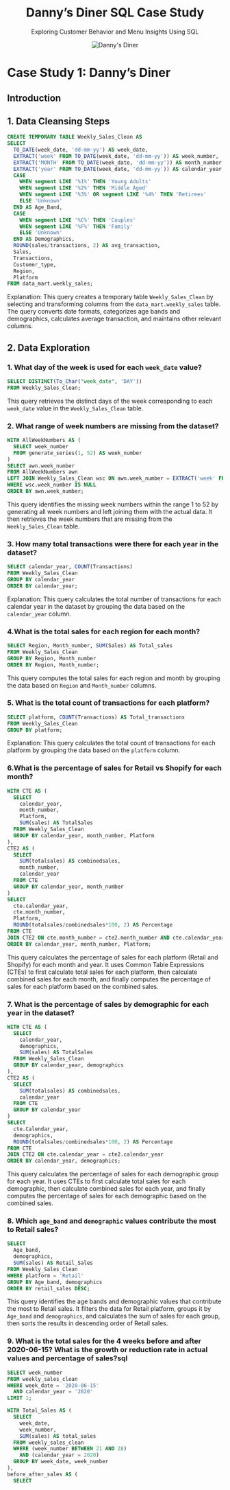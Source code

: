 <div align="center">
  <h1>Danny’s Diner SQL Case Study</h1>
  <p>Exploring Customer Behavior and Menu Insights Using SQL</p>
  <img src="CS1.png" alt="Danny's Diner">
</div>

# Case Study 1: Danny’s Diner

## Introduction

## 1. Data Cleansing Steps
```sql
CREATE TEMPORARY TABLE Weekly_Sales_Clean AS 
SELECT
  TO_DATE(week_date, 'dd-mm-yy') AS week_date,
  EXTRACT('week' FROM TO_DATE(week_date, 'dd-mm-yy')) AS week_number,
  EXTRACT('MONTH' FROM TO_DATE(week_date, 'dd-mm-yy')) AS month_number,
  EXTRACT('year' FROM TO_DATE(week_date, 'dd-mm-yy')) AS calendar_year,
  CASE 
    WHEN segment LIKE '%1%' THEN 'Young Adults'
    WHEN segment LIKE '%2%' THEN 'Middle Aged'
    WHEN segment LIKE '%3%' OR segment LIKE '%4%' THEN 'Retirees'
    ELSE 'Unknown'
  END AS Age_Band,
  CASE 
    WHEN segment LIKE '%C%' THEN 'Couples'
    WHEN segment LIKE '%F%' THEN 'Family' 
    ELSE 'Unknown'
  END AS Demographics,
  ROUND(sales/transactions, 2) AS avg_transaction, 
  Sales,
  Transactions,
  Customer_type,
  Region,
  Platform
FROM data_mart.weekly_sales;
```

Explanation: This query creates a temporary table ```Weekly_Sales_Clean``` by selecting and transforming columns from the ```data_mart.weekly_sales``` table. The query converts date formats, categorizes age bands and demographics, calculates average transaction, and maintains other relevant columns.

## 2. Data Exploration

### 1. What day of the week is used for each ```week_date``` value?
```sql
SELECT DISTINCT(To_Char("week_date", 'DAY')) 
FROM Weekly_Sales_Clean;
```

This query retrieves the distinct days of the week corresponding to each ```week_date``` value in the ```Weekly_Sales_Clean``` table.

### 2. What range of week numbers are missing from the dataset?
```sql
WITH AllWeekNumbers AS (
  SELECT week_number
  FROM generate_series(1, 52) AS week_number
)
SELECT awn.week_number
FROM AllWeekNumbers awn
LEFT JOIN Weekly_Sales_Clean wsc ON awn.week_number = EXTRACT('week' FROM wsc.week_date)
WHERE wsc.week_number IS NULL
ORDER BY awn.week_number;
```

This query identifies the missing week numbers within the range 1 to 52 by generating all week numbers and left joining them with the actual data. It then retrieves the week numbers that are missing from the ```Weekly_Sales_Clean``` table.

### 3. How many total transactions were there for each year in the dataset?
```sql
SELECT calendar_year, COUNT(Transactions)
FROM Weekly_Sales_Clean
GROUP BY calendar_year
ORDER BY calendar_year;
```

Explanation: This query calculates the total number of transactions for each calendar year in the dataset by grouping the data based on the ```calendar_year``` column.

### 4.What is the total sales for each region for each month?
```sql
SELECT Region, Month_number, SUM(Sales) AS Total_sales
FROM Weekly_Sales_Clean
GROUP BY Region, Month_number
ORDER BY Region, Month_number;
```

This query computes the total sales for each region and month by grouping the data based on ```Region``` and ```Month_number``` columns.

### 5. What is the total count of transactions for each platform?
```sql
SELECT platform, COUNT(Transactions) AS Total_transactions
FROM Weekly_Sales_Clean
GROUP BY platform;
```

Explanation: This query calculates the total count of transactions for each platform by grouping the data based on the ```platform``` column.

### 6.What is the percentage of sales for Retail vs Shopify for each month?
```sql
WITH CTE AS (
  SELECT 
    calendar_year, 
    month_number,
    Platform, 
    SUM(sales) AS TotalSales
  FROM Weekly_Sales_Clean
  GROUP BY calendar_year, month_number, Platform
),
CTE2 AS (
  SELECT 
    SUM(totalsales) AS combinedsales, 
    month_number, 
    calendar_year
  FROM CTE
  GROUP BY calendar_year, month_number
)
SELECT 
  cte.calendar_year, 
  cte.month_number, 
  Platform, 
  ROUND(totalsales/combinedsales*100, 2) AS Percentage
FROM CTE
JOIN CTE2 ON cte.month_number = cte2.month_number AND cte.calendar_year = cte2.calendar_year
ORDER BY calendar_year, month_number, Platform;
```

This query calculates the percentage of sales for each platform (Retail and Shopify) for each month and year. It uses Common Table Expressions (CTEs) to first calculate total sales for each platform, then calculate combined sales for each month, and finally computes the percentage of sales for each platform based on the combined sales.

### 7. What is the percentage of sales by demographic for each year in the dataset?
```sql
WITH CTE AS (
  SELECT 
    calendar_year,
    demographics, 
    SUM(sales) AS TotalSales
  FROM Weekly_Sales_Clean
  GROUP BY calendar_year, demographics
),
CTE2 AS (
  SELECT 
    SUM(totalsales) AS combinedsales, 
    calendar_year
  FROM CTE
  GROUP BY calendar_year
)
SELECT 
  cte.Calendar_year, 
  demographics, 
  ROUND(totalsales/combinedsales*100, 2) AS Percentage
FROM CTE
JOIN CTE2 ON cte.calendar_year = cte2.calendar_year
ORDER BY calendar_year, demographics;
```

This query calculates the percentage of sales for each demographic group for each year. It uses CTEs to first calculate total sales for each demographic, then calculate combined sales for each year, and finally computes the percentage of sales for each demographic based on the combined sales.

### 8. Which ```age_band``` and ```demographic``` values contribute the most to Retail sales?
```sql
SELECT 
  Age_band, 
  demographics,
  SUM(sales) AS Retail_Sales
FROM Weekly_Sales_Clean
WHERE platform = 'Retail'
GROUP BY Age_band, demographics
ORDER BY retail_sales DESC;
```

This query identifies the age bands and demographic values that contribute the most to Retail sales. It filters the data for Retail platform, groups it by ```Age_band``` and ```demographics```, and calculates the sum of sales for each group, then sorts the results in descending order of Retail sales.

### 9. What is the total sales for the 4 weeks before and after 2020-06-15? What is the growth or reduction rate in actual values and percentage of sales?sql
```sql
SELECT week_number
FROM weekly_sales_clean
WHERE week_date = '2020-06-15' 
  AND calendar_year = '2020'
LIMIT 1;

WITH Total_Sales AS (
  SELECT 
    week_date, 
    week_number, 
    SUM(sales) AS total_sales
  FROM weekly_sales_clean
  WHERE (week_number BETWEEN 21 AND 28) 
    AND (calendar_year = 2020)
  GROUP BY week_date, week_number
),
before_after_sales AS (
  SELECT 
```
